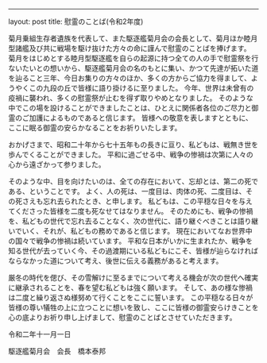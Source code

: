 ---
layout: post
title: 慰霊のことば(令和2年度)

菊月乗組生存者遺族を代表して、また駆逐艦菊月会の会長として、菊月ほか睦月型諸艦及び共に戦場を駆け抜けた方々の命に謹んで慰霊のことばを捧げます。
菊月をはじめとする睦月型駆逐艦を自らの起源に持つ全ての人の手で慰霊祭を行ないたいとの想いから、駆逐艦菊月会の名のもとに集い、かつて先達が拓いた道を辿ること三年、今日お集りの方々のほか、多くの方からご協力を得まして、ようやくこの九段の丘で皆様に語り掛けるに至りました。
今年、世界は未曾有の疫禍に襲われ、多くの慰霊祭が止むを得ず取りやめとなりました。
そのような中でこの場を設けることができましたことは、ひとえに関係者各位のご尽力と御霊のご加護によるものであると信じます。
皆様への敬意を表しますとともに、ここに眠る御霊の安らかなることをお祈りいたします。

おかげさまで、昭和二十年から七十五年もの長きに亘り、私どもは、戦無き世を歩んでくることができました。
平和に過ごせる中、戦争の惨禍は次第に人々の心から遠ざかって参りました。

そのような中、目を向けたいのは、全ての存在において、忘却とは、第二の死である、ということです。
よく、人の死は、一度目は、肉体の死、二度目は、その死さえも忘れ去られたとき、と申します。
私どもは、この平穏な日々を与えてくださった皆様を二度も死なせてはなりません。
そのためにも、戦争の惨禍を、私どもの世代で忘れ去ることなく、次の世代に、語り継ぐべきことは語り継いでいく、それが、私どもの務めであると信じます。
現在においてなお世界中の国々で戦争の惨禍は続いています。
平和な日本がいかに生まれたか、戦争を知る世代が去っていく今、その過渡期にいる私どもにこそ、皆様が辿らなければならなかった道について考え、後世に伝える義務があると考えます。

厳冬の時代を偲び、その雪解けに至るまでについて考える機会が次の世代へ確実に継承されることを、春を望む私どもは強く願います。
そして、あの様な惨禍は二度と繰り返さぬ様努めて行くことをここに誓います。
この平穏なる日々が皆様の尊い犠牲の上に立つことに想いを致し、ここに皆様の御霊安らけきことを心の底よりお祈り申し上げまして、慰霊のことばとさせていただきます。

令和二年十一月一日

駆逐艦菊月会　会長　橋本泰邦
